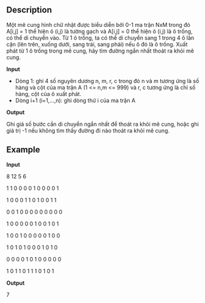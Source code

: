 
## Description

Một mê cung hình chữ nhật được biểu diễn bởi 0-1 ma trận NxM trong đó A[i,j] = 1 thể hiện ô (i,j) là tường gạch và A[i,j] = 0 thể hiện ô (i,j) là ô trống, có thể di chuyển vào. Từ 1 ô trống, ta có thể di chuyển sang 1 trong 4 ô lân cận (lên trên, xuống dưới, sang trái, sang phải) nếu ô đó là ô trống. Xuất phát từ 1 ô trống trong mê cung, hãy tìm đường ngắn nhất thoát ra khỏi mê cung.

**Input**

- Dòng 1: ghi 4 số nguyên dương n, m, r, c trong đó n và m tương ứng là số hàng và cột của ma trận A (1 <= n,m <= 999) và r, c tương ứng là chỉ số hàng, cột của ô xuất phát.
- Dòng i+1 (i=1,...,n): ghi dòng thứ i của ma trận A

**Output**

Ghi giá số bước cần di chuyển ngắn nhất để thoát ra khỏi mê cung, hoặc ghi giá trị -1 nếu không tìm thấy đường đi nào thoát ra khỏi mê cung.

## Example

**Input**

8 12 5 6

1 1 0 0 0 0 1 0 0 0 0 1

1 0 0 0 1 1 0 1 0 0 1 1

0 0 1 0 0 0 0 0 0 0 0 0

1 0 0 0 0 0 1 0 0 1 0 1

1 0 0 1 0 0 0 0 0 1 0 0

1 0 1 0 1 0 0 0 1 0 1 0

0 0 0 0 1 0 1 0 0 0 0 0

1 0 1 1 0 1 1 1 0 1 0 1

**Output**

7